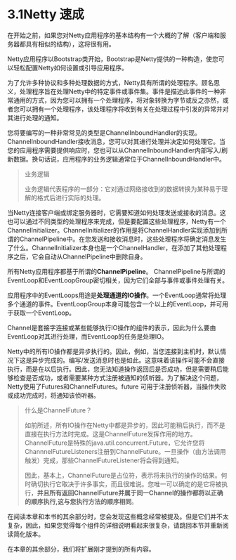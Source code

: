 # 3.1Netty 速成

在开始之前，如果您对Netty应用程序的基本结构有一个大概的了解（客户端和服务器都具有相似的结构），这将很有用。

Netty应用程序以Bootstrap类开始，Bootstrap是Netty提供的一种构造，使您可以轻松配置Netty如何设置或引导应用程序。

为了允许多种协议和多种处理数据的方式，Netty具有所谓的处理程序。顾名思义，处理程序旨在处理Netty中的特定事件或事件集。事件是描述此事件的一种非常通用的方式，因为您可以拥有一个处理程序，将对象转换为字节或反之亦然，或者您可以拥有一个处理程序，该处理程序将收到有关在处理过程中引发的异常并对其进行处理的通知。

您将要编写的一种非常常见的类型是ChannelInboundHandler的实现。 ChannelInboundHandler接收消息，您可以对其进行处理并决定如何处理它。当您的应用程序需要提供响应时，您也可以从ChannelInboundHandler内部写入/刷新数据。换句话说，应用程序的业务逻辑通常位于ChannelInboundHandler中。

> 业务逻辑
>
> 业务逻辑代表程序的一部分：它对通过网络接收到的数据转换为某种易于理解的格式后进行实际的处理。

当Netty连接客户端或绑定服务器时，它需要知道如何处理发送或接收的消息。这也可以通过不同类型的处理程序来完成，但是要配置这些处理程序，Netty有一个ChannelInitializer。ChannelInitializer的作用是将ChannelHandler实现添加到所谓的ChannelPipeline中。在您发送和接收消息时，这些处理程序将确定消息发生了什么。ChannelInitializer本身也是一个ChannelHandler，在添加了其他处理程序之后，它会自动从ChannelPipeline中删除自身。

所有Netty应用程序都基于所谓的**ChannelPipeline**。 ChannelPipeline与所谓的EventLoop和EventLoopGroup密切相关，因为它们全部与事件或事件处理有关。

应用程序中的EventLoops用途是**处理通道的IO操作**。一个EventLoop通常将处理多个通道的事件。EventLoopGroup本身可能包含一个以上的EventLoop，并可用于获取一个EventLoop。

Channel是套接字连接或某些能够执行IO操作的组件的表示，因此为什么要由EventLoop对其进行处理，而EventLoop的任务是处理IO。

Netty中的所有IO操作都是异步执行的。因此，例如，当您连接到主机时，默认情况下这是异步完成的。编写/发送消息时也是如此。这意味着该操作可能不会直接执行，而是在以后执行。因此，您无法知道操作返回后是否成功，但是需要稍后能够检查是否成功，或者需要某种方式注册被通知的侦听器。为了解决这个问题，Netty使用了Futures和ChannelFutures。future 可用于注册侦听器，当操作失败或成功完成时，将通知该侦听器。

> 什么是ChannelFuture？
>
> 如前所述，所有IO操作在Netty中都是异步的，因此可能稍后执行，而不是直接在执行方法时完成。这是ChannelFuture发挥作用的地方。ChannelFuture是特殊的java.util.concurrent.Future，它允许您将ChannnelFutureListeners注册到ChannelFuture。一旦操作（由方法调用触发）完成，那些ChannelFutureListener将会得到通知。
>
> 因此，基本上，ChannelFuture是占位符，表示将来执行的操作的结果。何时确切执行它取决于许多事实，而且很难说。您唯一可以确定的是它将被执行，**并且所有返回ChannelFuture并属于同一Channel的操作都将以正确的顺序执行,这与您执行方法的顺序相同**。

在阅读本章和本书的其余部分时，您会发现这些概念经常被提及。但是它们并不太复杂，因此，如果您觉得每个组件的详细说明看起来很复杂，请跳回本节并重新阅读简化版本。

在本章的其余部分，我们将扩展刚才提到的所有内容。

